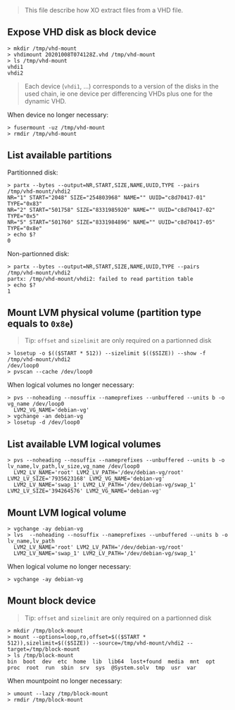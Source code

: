 > This file describe how XO extract files from a VHD file.

## Expose VHD disk as block device

```
> mkdir /tmp/vhd-mount
> vhdimount 20201008T074128Z.vhd /tmp/vhd-mount
> ls /tmp/vhd-mount
vhdi1
vhdi2
```

> Each device (`vhdi1`, …) corresponds to a version of the disks in the used chain, ie one device per differencing VHDs plus one for the dynamic VHD.

When device no longer necessary:

```
> fusermount -uz /tmp/vhd-mount
> rmdir /tmp/vhd-mount
```

## List available partitions

Partitionned disk:

```
> partx --bytes --output=NR,START,SIZE,NAME,UUID,TYPE --pairs /tmp/vhd-mount/vhdi2
NR="1" START="2048" SIZE="254803968" NAME="" UUID="c8d70417-01" TYPE="0x83"
NR="2" START="501758" SIZE="8331985920" NAME="" UUID="c8d70417-02" TYPE="0x5"
NR="5" START="501760" SIZE="8331984896" NAME="" UUID="c8d70417-05" TYPE="0x8e"
> echo $?
0
```

Non-partionned disk:

```
> partx --bytes --output=NR,START,SIZE,NAME,UUID,TYPE --pairs /tmp/vhd-mount/vhdi2
partx: /tmp/vhd-mount/vhdi2: failed to read partition table
> echo $?
1
```

## Mount LVM physical volume (partition type equals to `0x8e`)

> Tip: `offset` and `sizelimit` are only required on a partionned disk

```
> losetup -o $(($START * 512)) --sizelimit $(($SIZE)) --show -f /tmp/vhd-mount/vhdi2
/dev/loop0
> pvscan --cache /dev/loop0
```

When logical volumes no longer necessary:

```
> pvs --noheading --nosuffix --nameprefixes --unbuffered --units b -o vg_name /dev/loop0
  LVM2_VG_NAME='debian-vg'
> vgchange -an debian-vg
> losetup -d /dev/loop0
```

## List available LVM logical volumes

```
> pvs --noheading --nosuffix --nameprefixes --unbuffered --units b -o lv_name,lv_path,lv_size,vg_name /dev/loop0
  LVM2_LV_NAME='root' LVM2_LV_PATH='/dev/debian-vg/root' LVM2_LV_SIZE='7935623168' LVM2_VG_NAME='debian-vg'
  LVM2_LV_NAME='swap_1' LVM2_LV_PATH='/dev/debian-vg/swap_1' LVM2_LV_SIZE='394264576' LVM2_VG_NAME='debian-vg'
```

## Mount LVM logical volume

```
> vgchange -ay debian-vg
> lvs  --noheading --nosuffix --nameprefixes --unbuffered --units b -o lv_name,lv_path
  LVM2_LV_NAME='root' LVM2_LV_PATH='/dev/debian-vg/root'
  LVM2_LV_NAME='swap_1' LVM2_LV_PATH='/dev/debian-vg/swap_1'
```

When logical volume no longer necessary:

```
> vgchange -ay debian-vg
```

## Mount block device

> Tip: `offset` and `sizelimit` are only required on a partionned disk

```
> mkdir /tmp/block-mount
> mount --options=loop,ro,offset=$(($START * 512)),sizelimit=$(($SIZE)) --source=/tmp/vhd-mount/vhdi2 --target=/tmp/block-mount
> ls /tmp/block-mount
bin  boot  dev	etc  home  lib	lib64  lost+found  media  mnt  opt  proc  root	run  sbin  srv	sys  @System.solv  tmp	usr  var
```

When mountpoint no longer necessary:

```
> umount --lazy /tmp/block-mount
> rmdir /tmp/block-mount
```

